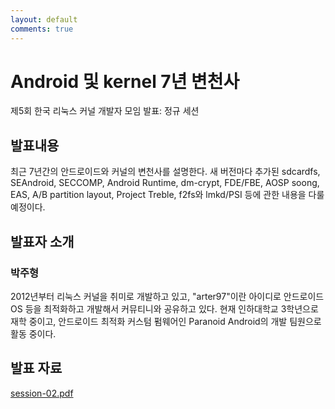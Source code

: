 ```yaml
---
layout: default
comments: true
---
```


# Android 및 kernel 7년 변천사
제5회 한국 리눅스 커널 개발자 모임 발표: 정규 세션

## 발표내용
최근 7년간의 안드로이드와 커널의 변천사를 설명한다. 새 버전마다 추가된
sdcardfs, SEAndroid, SECCOMP, Android Runtime, dm-crypt, FDE/FBE,
AOSP soong, EAS, A/B partition layout, Project Treble, f2fs와 lmkd/PSI
등에 관한 내용을 다룰 예정이다.

## 발표자 소개

### 박주형
2012년부터 리눅스 커널을 취미로 개발하고 있고, "arter97"이란 아이디로
안드로이드 OS 등을 최적화하고 개발해서 커뮤티니와 공유하고 있다.
현재 인하대학교 3학년으로 재학 중이고, 안드로이드 최적화 커스텀 펌웨어인
Paranoid Android의 개발 팀원으로 활동 중이다.

## 발표 자료
[session-02.pdf](https://github.com/kernel-dev-ko/kernel-dev-ko.github.io/raw/master/5th/session-02/session-02.pdf)
